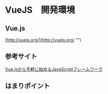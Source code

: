 VueJS　開発環境
======================

Vue.js
------
[http://vuejs.org/](http://vuejs.org/ "")

参考サイト
------
[Vue.jsから手軽に始めるJavaScriptフレームワーク](http://qiita.com/icoxfog417/items/49f7301be502bc2ad897 "")

はまりポイント
------

